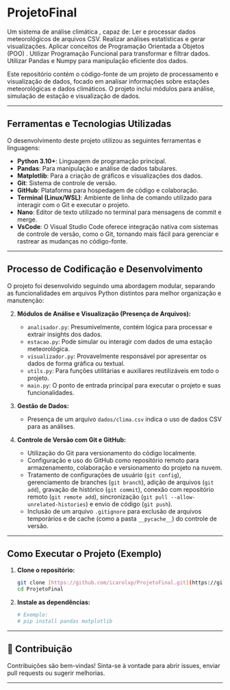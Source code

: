 # ProjetoFinal
Um sistema de análise climática , capaz de: Ler e processar dados meteorológicos de arquivos CSV. Realizar análises estatísticas e gerar visualizações. Aplicar conceitos de Programação Orientada a Objetos (POO) . Utilizar Programação Funcional para transformar e filtrar dados. Utilizar Pandas e Numpy para manipulação eficiente dos dados.

Este repositório contém o código-fonte de um projeto de processamento e visualização de dados, focado em analisar informações sobre estações meteorológicas e dados climáticos. O projeto inclui módulos para análise, simulação de estação e visualização de dados.

---

## Ferramentas e Tecnologias Utilizadas

O desenvolvimento deste projeto utilizou as seguintes ferramentas e linguagens:

* **Python 3.10+**: Linguagem de programação principal.
* **Pandas**: Para manipulação e análise de dados tabulares.
* **Matplotlib**: Para a criação de gráficos e visualizações dos dados.
* **Git**: Sistema de controle de versão.
* **GitHub**: Plataforma para hospedagem de código e colaboração.
* **Terminal (Linux/WSL)**: Ambiente de linha de comando utilizado para interagir com o Git e executar o projeto.
* **Nano**: Editor de texto utilizado no terminal para mensagens de commit e merge.
* **VsCode**:  O Visual Studio Code oferece integração nativa com sistemas de controle de versão, como o Git, tornando mais fácil para gerenciar e rastrear as mudanças no código-fonte.

---

## Processo de Codificação e Desenvolvimento 

O projeto foi desenvolvido seguindo uma abordagem modular, separando as funcionalidades em arquivos Python distintos para melhor organização e manutenção:

2.  **Módulos de Análise e Visualização (Presença de Arquivos):**
    * `analisador.py`: Presumivelmente, contém lógica para processar e extrair insights dos dados.
    * `estacao.py`: Pode simular ou interagir com dados de uma estação meteorológica.
    * `visualizador.py`: Provavelmente responsável por apresentar os dados de forma gráfica ou textual.
    * `utils.py`: Para funções utilitárias e auxiliares reutilizáveis em todo o projeto.
    * `main.py`: O ponto de entrada principal para executar o projeto e suas funcionalidades.

3.  **Gestão de Dados:**
    * Presença de um arquivo `dados/clima.csv` indica o uso de dados CSV para as análises.


4.  **Controle de Versão com Git e GitHub:**
    * Utilização do Git para versionamento do código localmente.
    * Configuração e uso do GitHub como repositório remoto para armazenamento, colaboração e versionamento do projeto na nuvem.
    * Tratamento de configurações de usuário (`git config`), gerenciamento de branches (`git branch`), adição de arquivos (`git add`), gravação de histórico (`git commit`), conexão com repositório remoto (`git remote add`), sincronização (`git pull --allow-unrelated-histories`) e envio de código (`git push`).
    * Inclusão de um arquivo `.gitignore` para exclusão de arquivos temporários e de cache (como a pasta `__pycache__`) do controle de versão.

---

## Como Executar o Projeto (Exemplo)

1.  **Clone o repositório:**
    ```bash
    git clone [https://github.com/icarolxp/ProjetoFinal.git](https://github.com/icarolxp/ProjetoFinal.git)
    cd ProjetoFinal
    ```
2.  **Instale as dependências:**
    ```bash
    # Exemplo:
    # pip install pandas matplotlib
    ```


---

## 🤝 Contribuição

Contribuições são bem-vindas! Sinta-se à vontade para abrir issues, enviar pull requests ou sugerir melhorias.

---
